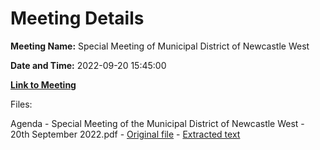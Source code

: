 # Meeting Details

**Meeting Name:** Special Meeting of Municipal District of Newcastle West

**Date and Time:** 2022-09-20 15:45:00

**[Link to Meeting](https://www.limerick.ie/council/whats-on/special-meeting-municipal-district-newcastle-west-10)**

Files: 

Agenda - Special Meeting of the Municipal District of Newcastle West - 20th September 2022.pdf - [Original file](https://www.limerick.ie/sites/default/files/media/documents/2022-09/00%202022-09-20%20Agenda.pdf) - [Extracted text](./Agenda%20-%20Special%20Meeting%20of%20the%20Municipal%20District%20of%20Newcastle%20West%20-%2020th%20September%202022.md)

